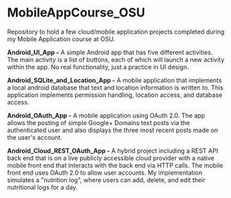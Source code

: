# MobileAppCourse_OSU
Repository to hold a few cloud/mobile application projects completed during my Mobile Application course at OSU.

**Android_UI_App -**
A simple Android app that has five different activities. The main activity is a list of buttons, each of which will launch a new activity within the app. No real functionality, just a practice in UI design.

**Android_SQLite_and_Location_App -**
A mobile application that implements a local android database that text and location information is written to. This application implements permission handling, location access, and database access.

**Android_OAuth_App -**
A mobile application using OAuth 2.0. The app allows the posting of simple Google+ Domains text posts via the authenticated user and also displays the three most recent posts made on the user's account.

**Android_Cloud_REST_OAuth_App -**
A hybrid project including a REST API back end that is on a live publicly accessible cloud provider with a native mobile front end that interacts with the back end via HTTP calls. The mobile front end uses OAuth 2.0 to allow user accounts. My implementation simulates a "nutrition log", where users can add, delete, and edit their nutritional logs for a day.


